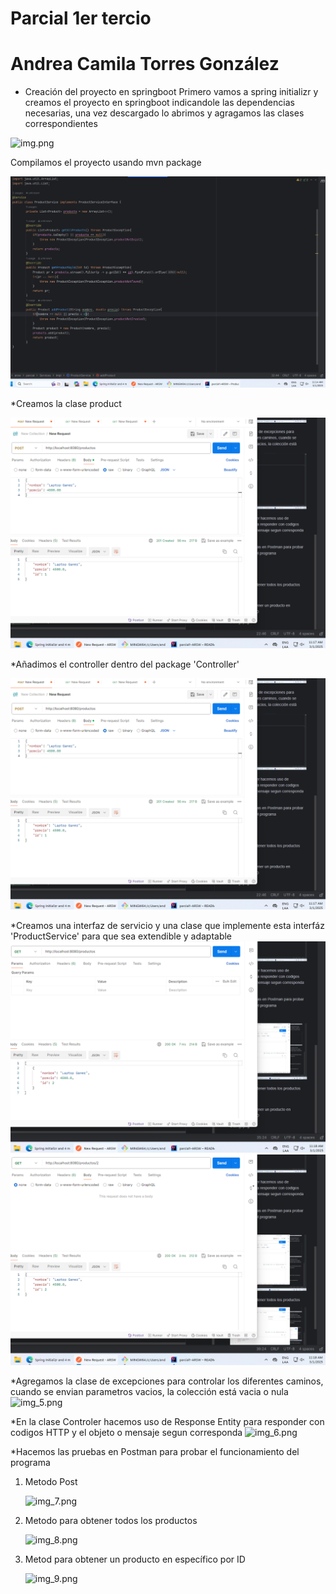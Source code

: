 # Parcial 1er tercio
# Andrea Camila Torres González

* Creación del proyecto en springboot
Primero vamos a spring initializr y creamos el proyecto en springboot indicandole las dependencias necesarias,
una vez descargado lo abrimos y agragamos las clases correspondientes

![img.png](src%2Fimg%2Fimg.png)

Compilamos el proyecto usando mvn package

![img.png](img.png)

*Creamos la clase product

![img_1.png](img_1.png)

*Añadimos el controller dentro del package 'Controller'

![img_2.png](img_2.png)

*Creamos una interfaz de servicio y una clase que implemente esta interfáz 'ProductService' para que sea extendible y adaptable
![img_3.png](img_3.png)
![img_4.png](img_4.png)

*Agregamos la clase de excepciones para controlar los diferentes caminos, cuando se envian parametros vacios, la colección está vacia o nula
![img_5.png](img_5.png)

*En la clase Controler hacemos uso de Response Entity para responder con codigos HTTP y el objeto o mensaje segun corresponda
![img_6.png](img_6.png)

*Hacemos las pruebas en Postman para probar el funcionamiento del programa
<ol>
<li>Metodo Post</li>

![img_7.png](img_7.png)

<li> Metodo para obtener todos los productos </li>

![img_8.png](img_8.png)

<li> Metod para obtener un producto en específico por ID</li>

![img_9.png](img_9.png)

</ol>



